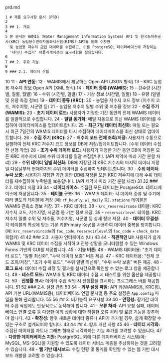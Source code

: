  prd.md


    1 # 제품 요구사항 문서 (PRD)
    2
    3 ## 1. 개요
    4
    5 본 문서는 WAMIS (Water Management Information System) API 및 한국농어촌공사(KRC) 농업용수관리자동화시스템(RIMS) API를 통해 수자원
      및 농업용 저수지 관련 데이터를 수집하고, 이를 PostgreSQL 데이터베이스에 저장하는
      '데이터 수집기' 애플리케이션의 요구사항을 정의합니다.
    6
    7 ## 2. 주요 기능
    8
    9 ### 2.1. 데이터 수집
   10
   11 - **API 연동:**
   12     - WAMIS에서 제공하는 Open API (JSON 형식)
   13     - KRC 농업용 저수지 정보 Open API (XML 형식)
   14 - **데이터 종류 (WAMIS):**
   15     - 강수량 (시간별, 일별, 월별)
   16     - 수위 (시간별, 일별)
   17     - 기상 정보 (시간별, 일별)
   18     - 유량 (일별 및 유량 측정 정보)
   19 - **데이터 종류 (KRC):**
   20     - 농업용 저수지 코드 정보 (저수지 코드, 저수지명, 시군명 등)
   21     - 농업용 저수지 일별 수위 및 저수율 정보
   22 - **수집 주기 (WAMIS):**
   23     - **초기 데이터 로드:** 사용자가 지정한 기간 동안의 전체 WAMIS 데이터를 일괄적으로 수집합니다.
   24     - **일일 동기화:** 매일 자동으로 최신 WAMIS 데이터를 수집하여 데이터베이스를 업데이트합니다.
   25     - **최근 7일 데이터 최신화:** 매일 또는 필요시 최근 7일간의 WAMIS 데이터를 다시 수집하여 데이터베이스를 최신 상태로 업데이트합니다.
   26 - **수집 주기 (KRC):**
   27     - **저수지 코드 전체 조회/저장:** 사용자가 수동으로 실행하여 전체 KRC 저수지 코드 정보를 DB에 저장/업데이트합니다. (수위 데이터 수집 전 선행 작업)
   28     - **초기 수위 데이터 로드:** 사용자가 지정한 기간 동안 DB에 저장된 모든 KRC 저수지에 대해 수위 데이터를 일괄 수집합니다. (API 제약에 따라 기간 분할 처리)
   29     - **수위 데이터 일별 최신화:** DB에 저장된 각 KRC 저수지의 마지막 데이터 저장일 다음날부터 현재까지의 수위 데이터를 수집하여 업데이트합니다.
   30     - **수위 데이터 누락 보충:** 사용자가 지정한 기간 동안 DB에 저장된 모든 KRC 저수지에 대해 수위 데이터를 재수집하여 누락분을 보충합니다. (API 제약에 따라 기간 분할 처리)
   31
   32 ### 2.2. 데이터 저장
   33
   34 - **데이터베이스:** 수집된 모든 데이터는 PostgreSQL 데이터베이스에 저장됩니다.
   35 - **테이블 구조:**
   36     - WAMIS 데이터: 각 데이터 종류 및 주기에 따라 별도의 테이블에 저장 (예: `rf_hourly`, `wl_daily` 등). `stations` 테이블은 WAMIS 관측소 정보 저장.
   37     - KRC 데이터:
   38         - `krc_reservoircode` 테이블: KRC 저수지 코드, 저수지명, 시군명 등 기본 정보 저장.
   39         - `reservoirlevel` 테이블: KRC 저수지 일별 수위 및 저수율, 저수지명, 시군명 등 상세 정보 저장.
   40 - **데이터 무결성:** 각 테이블의 특성에 맞는 기본 키(Primary Key)를 사용하여 데이터 중복을 방지합니다. (예: `krc_reservoircode`의 `fac_code`, `reservoirlevel`의 `fac_code` + `check_date` 복합키)
   41
   42 ### 2.3. 사용자 인터페이스 (UI)
   43
   44 - **직관적인 UI:** 사용자가 쉽게 WAMIS 및 KRC 데이터 수집을 시작하고 진행 상황을 모니터링할 수 있는 Windows Forms 기반의 GUI를 제공합니다.
   45 - **기능 버튼:**
   46     - WAMIS 데이터용: "초기 데이터 로드", "일별 최신화", "누락 데이터 보충" 버튼 제공.
   47     - KRC 데이터용: "전체 코드 조회/저장", "초기 수위 로드", "수위 일별 최신화", "수위 누락 보충" 버튼 제공.
   48 - **로그 표시:** 데이터 수집 과정 및 결과를 실시간으로 확인할 수 있는 로그 창을 제공합니다.
   49 - **테스트 모드:** WAMIS 및 KRC 데이터 수집 시 테스트를 위한 옵션을 제공합니다.
   50 - **진행률 표시:** 데이터 수집 작업 시 진행률을 표시하는 프로그레스 바를 제공합니다.
   51
   52 ### 2.4. 설정 관리
   53
   54 - **외부 설정 파일:** API 키(WAMIS용, KRC용), API 기본 URL(WAMIS용), 데이터베이스 연결 문자열 등 주요 설정은 `App.config` 파일을 통해 관리합니다.
   55
   56 ## 3. 비기능적 요구사항
   39
   40 - **안정성:** 장기간 데이터 수집 작업에도 안정적으로 동작해야 합니다.
   41 - **오류 처리:** API 요청 실패, 데이터베이스 연결 오류 등 다양한 예외
      상황에 대한 적절한 오류 처리 및 로깅 기능을 갖추어야 합니다.
   42 - **확장성:** 향후 새로운 데이터 종류나 API가 추가될 경우, 쉽게 확장할 수
      있는 구조로 설계되어야 합니다.
   43
   44 ## 4. 향후 개선 사항
   45
   46 - **데이터 시각화:** 수집된 데이터를 차트나 그래프 형태로 시각화하는 기능
      추가를 고려할 수 있습니다.
   47 - **다양한 데이터베이스 지원:** PostgreSQL 외에 다른 데이터베이스
      시스템(예: MySQL, MS-SQL)을 지원할 수 있도록 데이터 서비스 계층을
      추상화하는 것을 고려할 수 있습니다.
   48 - **웹 기반 대시보드:** 수집 현황 및 통계를 확인할 수 있는 웹 기반 대시보드
      개발을 고려할 수 있습니다.